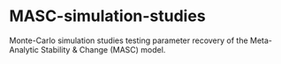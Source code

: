 # MASC-simulation-studies
Monte-Carlo simulation studies testing parameter recovery of the Meta-Analytic Stability &amp; Change (MASC) model.
